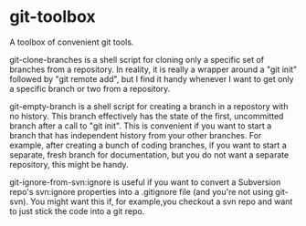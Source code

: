 git-toolbox
===========

A toolbox of convenient git tools.

git-clone-branches is a shell script for cloning only a specific set of branches
from a repository. In reality, it is really a wrapper around a "git init"
followed by "git remote add", but I find it handy whenever I want to get only a
specific branch or two from a repository.

git-empty-branch is a shell script for creating a branch in a repostory with no
history. This branch effectively has the state of the first, uncommitted branch
after a call to "git init". This is convenient if you want to start a branch
that has independent history from your other branches. For example, after
creating a bunch of coding branches, if you want to start a separate, fresh
branch for documentation, but you do not want a separate repository, this might
be handy.

git-ignore-from-svn:ignore is useful if you want to convert a Subversion repo's
svn:ignore properties into a .gitignore file (and you're not using git-svn).
You might want this if, for example,you checkout a svn repo and want to just
stick the code into a git repo.
